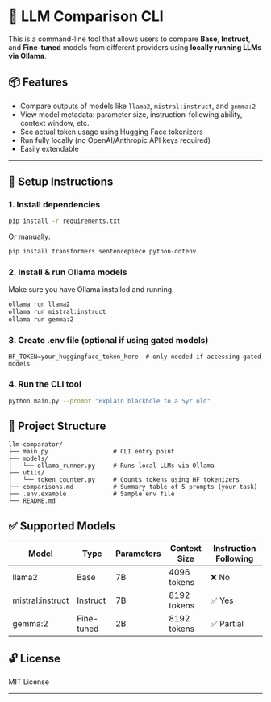# 🧠 LLM Comparison CLI

This is a command-line tool that allows users to compare **Base**, **Instruct**, and **Fine-tuned** models from different providers using **locally running LLMs via Ollama**.

## 📦 Features

- Compare outputs of models like `llama2`, `mistral:instruct`, and `gemma:2`
- View model metadata: parameter size, instruction-following ability, context window, etc.
- See actual token usage using Hugging Face tokenizers
- Run fully locally (no OpenAI/Anthropic API keys required)
- Easily extendable

---

## 🚀 Setup Instructions

### 1. Install dependencies

```bash
pip install -r requirements.txt
```

Or manually:

```bash
pip install transformers sentencepiece python-dotenv
```

### 2. Install & run Ollama models

Make sure you have Ollama installed and running.

```bash
ollama run llama2
ollama run mistral:instruct
ollama run gemma:2
```

### 3. Create .env file (optional if using gated models)

```env
HF_TOKEN=your_huggingface_token_here  # only needed if accessing gated models
```

### 4. Run the CLI tool

```bash
python main.py --prompt "Explain blackhole to a 5yr old"
```

## 📁 Project Structure

```
llm-comparator/
├── main.py                  # CLI entry point
├── models/
│   └── ollama_runner.py     # Runs local LLMs via Ollama
├── utils/
│   └── token_counter.py     # Counts tokens using HF tokenizers
├── comparisons.md           # Summary table of 5 prompts (your task)
├── .env.example             # Sample env file
└── README.md
```

## ✅ Supported Models

| Model | Type | Parameters | Context Size | Instruction Following |
|-------|------|------------|--------------|----------------------|
| llama2 | Base | 7B | 4096 tokens | ❌ No |
| mistral:instruct | Instruct | 7B | 8192 tokens | ✅ Yes |
| gemma:2 | Fine-tuned | 2B | 8192 tokens | ✅ Partial |

## 🔓 License

MIT License

---
